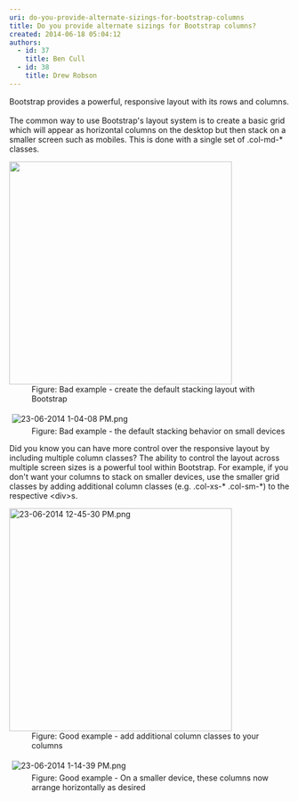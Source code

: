 ```yaml
---
uri: do-you-provide-alternate-sizings-for-bootstrap-columns
title: Do you provide alternate sizings for Bootstrap columns?
created: 2014-06-18 05:04:12
authors:
  - id: 37
    title: Ben Cull
  - id: 38
    title: Drew Robson
---
```





<span class='intro'> <span style="line-height&#58;20.799999237060547px;">​​​​​​Bootstrap provides a powerful, responsive layout with its rows and columns.</span> </span>

<p>The common&#160;way to use Bootstrap's layout system&#160;is to create a basic grid which will appear as horizontal columns on the desktop but then stack on a smaller screen such as mobiles. This is done with a single set of .col-md-* classes.</p><dl class="badImage"><dt>
      <img src="/PublishingImages/23-06-2014%2012-47-33%20PM.png" alt="" style="width&#58;400px;" /> 
   </dt><dd>Figure&#58; Bad example -&#160;create the default stacking layout with Bootstrap</dd></dl><dl class="badImage"><dt>
      <img src="/PublishingImages/23-06-2014%201-04-08%20PM.png" alt="23-06-2014 1-04-08 PM.png" style="margin&#58;5px;" />
   </dt><dd>Figure&#58;​ Bad example - the default stacking behavior on small devices</dd></dl><p>Did you know you can have more control over the responsive layout by including multiple column classes? The ability to control the layout across multiple screen sizes is a powerful tool within Bootstrap. For example, if you don't want your columns to stack on smaller devices, use the smaller grid classes by adding additional column classes (e.g. .col-xs-* .col-sm-*) to the respective &lt;div&gt;s. </p><dl class="goodImage"><dt>
      <img src="/PublishingImages/23-06-2014%2012-45-30%20PM.png" alt="23-06-2014 12-45-30 PM.png" style="width&#58;400px;" />
   </dt><dd>Figure&#58; Good example -&#160;add additional column classes to your columns</dd></dl><dl class="goodImage"><dt>
      <img src="/PublishingImages/23-06-2014%201-14-39%20PM.png" alt="23-06-2014 1-14-39 PM.png" style="margin&#58;5px;" />
   </dt><dd>​Figure&#58; Good example - On a smaller device, these columns now arrange horizontally as desired</dd></dl>


